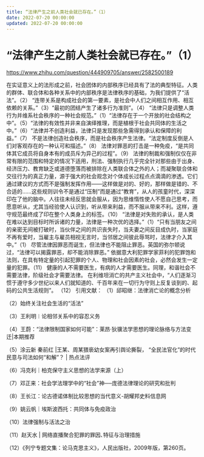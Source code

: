 ```yaml
---
title: “法律产生之前人类社会就已存在。”（1）
date: 2022-07-20 00:00:00
updated: 2022-07-20 00:00:00
---
```


# “法律产生之前人类社会就已存在。”（1）

https://www.zhihu.com/question/444909705/answer/2582500189

在实证意义上的法形成之前，社会团体的内部秩序已经具有了法的典型特征。人类的群体、联合体和各种关系中的内部秩序是法律秩序的基础，为我们提供了“活法”。（2）
“连带关系是构成社会的第一要素，是社会中人们之间相互作用、相互依赖的关系。”（3）“最初的团结产生了诸多行为准则”。（4）
“法律只是调整人类行为并维系社会秩序的一种社会规范。”（1）“法律存在于一个开放的社会结构之中”。（5）“法律的有效性并非来自演绎推理，而是植根于社会共同体的生活之中。”（6）“法律并不创造利益，法律只是发现那些急需得到承认和保障的利益。”（7）
不是法律创造社会秩序，而是社会秩序产生法律。“法定制度反倒是人们对客观存在的一种认可和描述。”（8）
法律对罪恶的打击是一种免疫，“是共同体其它成员将自身本有的成员斥为异己的过程”。（9）
法律的制裁和强制仅仅在非常有限的范围和特定的情况下适用，刑法、强制执行几乎完全针对那些由于出身、经济压力、教育缺乏或道德堕落而被排除在人类联合体之外的人；而凝聚联合体和交往行为的真正力量，源于强大的社会观念对个体成长过程点点滴滴的渗透。它们通过建议的方式而不是强制发挥作用——这样做是对的、好的，那样做是错的、不合适的……这些规则训令不是通过“压制”而是通过“教育”，从人的孩童时代，深深印在了他的脑中。人往往未经反思就会服从，因为思维惰性使人不愿自己思考，而愿意听从，尤其当经验使人认识到，听从带来利益，而不服从带来不利。这样，遵守规范最终成了印在整个人类身上的标签。（10）
“法律是对失败的承认，是人类在难以达到目标时所诉诸的力量，法律是一种次优的选择。”（1）“只有当朋友之间的亲密无间被打破时，当伙伴之间的共识丧失时，当夫妻之间反目成仇时，当家庭不再有爱时，当雇主与雇员相视无言时，当邻居之间彼此辱骂时，法律才介入其中。”（1）
尽管法律因罪恶而诞生，但法律也不能阻止罪恶。英国的弥尔顿说过，“法律可以揭露罪恶，却不能消除罪恶。”
依据意大利犯罪学家菲利的犯罪饱和法则，在具有特定量的引起犯罪的个人、物理和社会因素的社会，必然会发生一定量的犯罪。（11）
健康的人不需要医生，有病的人才需要医生。同理，和谐社会不需要法律，阶级社会才需要法律。
在利维坦消亡的共产主义社会中，“人们逐渐习惯于遵守多少世纪以来人们就知道的、千百年来在一切行为守则上反复谈到的、起码的公共生活规则”。 （12）
引用文献：
（1）邱昭继：法律消亡论的概念分析

（2）始终关注社会生活的“活法”

（3）王利明︱论相邻关系中的容忍义务

（4）王蔚：“法律限制国家如何可能”：莱昂·狄骥法学思想的理论脉络与方法变迁|本期推荐

（5）涂云新 秦前红 |王某、周某猥亵幼女案再引舆论撕裂， “全民法官化”的时代民意与司法如何“和解”？ | 热点法评

（6）冯克利｜柏克保守主义思想的法学来源（上）

（7）邓正来：社会学法理学中的“社会”神──庞德法律理论的研究和批判

（8）王长江：论古德诺体制比较思想的当代意义-胡耀邦史料信息网

（9）姚云帆｜埃斯波西托：共同体与免疫政治

（10）法律强制与活法之治

（11）赵天水 | 网络直播聚合犯罪的罪因､特征与治理措施

（12）《列宁专题文集：论马克思主义》，人民出版社，2009年版，第260页。
